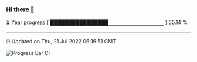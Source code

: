 ### Hi there 👋

⏳ Year progress { ████████████████▁▁▁▁▁▁▁▁▁▁▁▁▁▁ } 55.14 %

---

⏰ Updated on Thu, 21 Jul 2022 06:16:51 GMT

![Progress Bar CI](https://github.com/liununu/liununu/workflows/Progress%20Bar%20CI/badge.svg)
